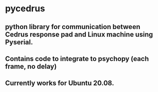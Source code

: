 # pycedrus

## python library for communication between Cedrus response pad and Linux machine using Pyserial. 
## Contains code to integrate to psychopy (each frame, no delay)
## Currently works for Ubuntu 20.08. 

